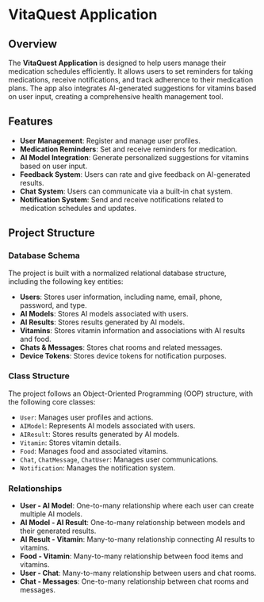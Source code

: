 # VitaQuest Application

## Overview

The **VitaQuest Application** is designed to help users manage their medication schedules efficiently. It allows users to set reminders for taking medications, receive notifications, and track adherence to their medication plans. The app also integrates AI-generated suggestions for vitamins based on user input, creating a comprehensive health management tool.

## Features

- **User Management**: Register and manage user profiles.
- **Medication Reminders**: Set and receive reminders for medication.
- **AI Model Integration**: Generate personalized suggestions for vitamins based on user input.
- **Feedback System**: Users can rate and give feedback on AI-generated results.
- **Chat System**: Users can communicate via a built-in chat system.
- **Notification System**: Send and receive notifications related to medication schedules and updates.

## Project Structure

### Database Schema

The project is built with a normalized relational database structure, including the following key entities:

- **Users**: Stores user information, including name, email, phone, password, and type.
- **AI Models**: Stores AI models associated with users.
- **AI Results**: Stores results generated by AI models.
- **Vitamins**: Stores vitamin information and associations with AI results and food.
- **Chats & Messages**: Stores chat rooms and related messages.
- **Device Tokens**: Stores device tokens for notification purposes.

### Class Structure

The project follows an Object-Oriented Programming (OOP) structure, with the following core classes:

- `User`: Manages user profiles and actions.
- `AIModel`: Represents AI models associated with users.
- `AIResult`: Stores results generated by AI models.
- `Vitamin`: Stores vitamin details.
- `Food`: Manages food and associated vitamins.
- `Chat`, `ChatMessage`, `ChatUser`: Manages user communications.
- `Notification`: Manages the notification system.

### Relationships

- **User - AI Model**: One-to-many relationship where each user can create multiple AI models.
- **AI Model - AI Result**: One-to-many relationship between models and their generated results.
- **AI Result - Vitamin**: Many-to-many relationship connecting AI results to vitamins.
- **Food - Vitamin**: Many-to-many relationship between food items and vitamins.
- **User - Chat**: Many-to-many relationship between users and chat rooms.
- **Chat - Messages**: One-to-many relationship between chat rooms and messages.

